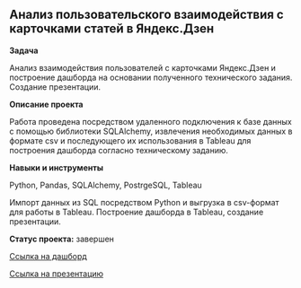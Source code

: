 ## Анализ пользовательского взаимодействия с карточками статей в Яндекс.Дзен



**Задача**   


Анализ взаимодействия пользователей с карточками Яндекс.Дзен и построение дашборда на основании полученного технического задания. Создание презентации.


**Описание проекта**


Работа проведена посредством удаленного подключения к базе данных с помощью библиотеки SQLAlchemy, извлечения необходимых данных в формате csv и последующего их использования в Tableau для построения дашборда согласно техническому заданию.


**Навыки и инструменты**  


Python, Pandas, SQLAlchemy, PostrgeSQL, Tableau

Импорт данных из SQL посредством Python и выгрузка в csv-формат для работы в Tableau. Построение дашборда в Tableau, создание презентации.


**Статус проекта:** завершен
 

 [Ссылка на дашборд](https://public.tableau.com/app/profile/valery.gondusov/viz/Valery/-)



 [Ссылка на презентацию]( https://disk.yandex.ru/i/wQhlZeOrKzyAKQ)
